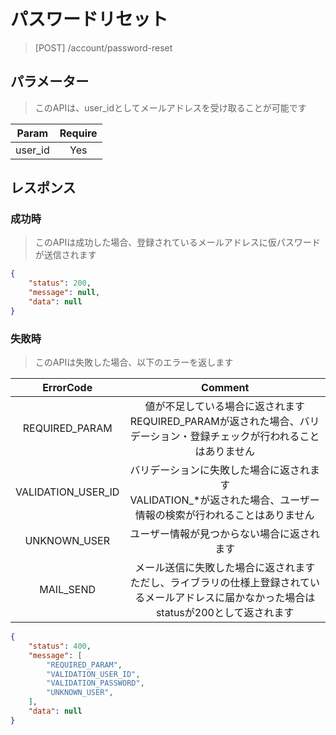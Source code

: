# パスワードリセット
> [POST] /account/password-reset
## パラメーター
> このAPIは、user_idとしてメールアドレスを受け取ることが可能です

| Param | Require |
|:-:|:-:|
| user_id | Yes |
## レスポンス
### 成功時
> このAPIは成功した場合、登録されているメールアドレスに仮パスワードが送信されます
```JSON
{
    "status": 200,
    "message": null,
    "data": null
}
```
### 失敗時
> このAPIは失敗した場合、以下のエラーを返します

| ErrorCode | Comment |
|:-:|:-:|
| REQUIRED_PARAM | 値が不足している場合に返されます<br>REQUIRED_PARAMが返された場合、バリデーション・登録チェックが行われることはありません |
| VALIDATION_USER_ID | バリデーションに失敗した場合に返されます<br>VALIDATION_*が返された場合、ユーザー情報の検索が行われることはありません |
| UNKNOWN_USER | ユーザー情報が見つからない場合に返されます |
| MAIL_SEND | メール送信に失敗した場合に返されます<br>ただし、ライブラリの仕様上登録されているメールアドレスに届かなかった場合はstatusが200として返されます |
``` JSON
{
    "status": 400,
    "message": [
        "REQUIRED_PARAM",
        "VALIDATION_USER_ID",
        "VALIDATION_PASSWORD",
        "UNKNOWN_USER",
    ],
    "data": null
}
```